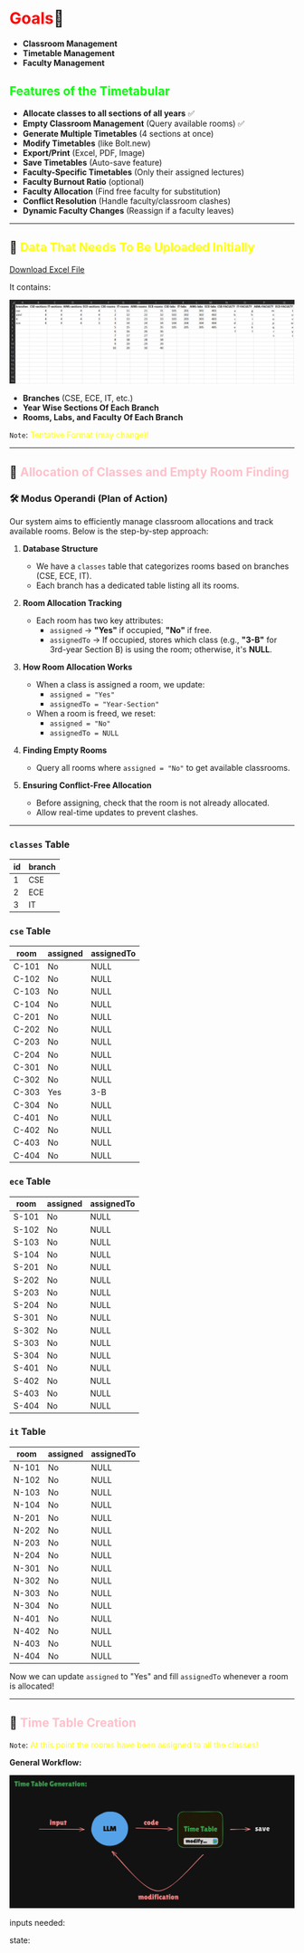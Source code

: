 # <span style="color:red">Goals</span>🎯
- **Classroom Management**
- **Timetable Management**
- **Faculty Management**


## <span style="color:lime">Features of the Timetabular</span>
- **Allocate classes to all sections of all years** ✅
- **Empty Classroom Management** (Query available rooms) ✅
- **Generate Multiple Timetables** (4 sections at once)
- **Modify Timetables** (like Bolt.new)
- **Export/Print** (Excel, PDF, Image)
- **Save Timetables** (Auto-save feature)
- **Faculty-Specific Timetables** (Only their assigned lectures)
- **Faculty Burnout Ratio** (optional)
- **Faculty Allocation** (Find free faculty for substitution)
- **Conflict Resolution** (Handle faculty/classroom clashes)
- **Dynamic Faculty Changes** (Reassign if a faculty leaves)


---

## 📙 <span style="color:yellow">Data That Needs To Be Uploaded Initially</span>

[Download Excel File](./timeTabular-structure.xlsx)

It contains:

![alt text](image-1.png)

- **Branches** (CSE, ECE, IT, etc.)
- **Year Wise Sections Of Each Branch**
- **Rooms, Labs, and Faculty Of Each Branch**

`Note`: <span style="color:yellow">Tentative Format (may change)!</span>

---

## 🌟 <span style="color:pink">Allocation of Classes and Empty Room Finding</span>

### 🛠️ **Modus Operandi (Plan of Action)**  
Our system aims to efficiently manage classroom allocations and track available rooms. Below is the step-by-step approach:

1. **Database Structure**  
   - We have a `classes` table that categorizes rooms based on branches (CSE, ECE, IT).
   - Each branch has a dedicated table listing all its rooms.

2. **Room Allocation Tracking**  
   - Each room has two key attributes:  
     - `assigned` → **"Yes"** if occupied, **"No"** if free.  
     - `assignedTo` → If occupied, stores which class (e.g., **"3-B"** for 3rd-year Section B) is using the room; otherwise, it's **NULL**.

3. **How Room Allocation Works**  
   - When a class is assigned a room, we update:  
     - `assigned = "Yes"`  
     - `assignedTo = "Year-Section"`  
   - When a room is freed, we reset:  
     - `assigned = "No"`  
     - `assignedTo = NULL`

4. **Finding Empty Rooms**  
   - Query all rooms where `assigned = "No"` to get available classrooms.

5. **Ensuring Conflict-Free Allocation**  
   - Before assigning, check that the room is not already allocated.
   - Allow real-time updates to prevent clashes.

---

### `classes` Table  
| id | branch |  
|----|--------|  
| 1  | CSE    |  
| 2  | ECE    |  
| 3  | IT     |  

### `cse` Table  
| room   | assigned | assignedTo |  
|--------|---------|------------|  
| C-101  | No      | NULL       |  
| C-102  | No      | NULL       |  
| C-103  | No      | NULL       |  
| C-104  | No      | NULL       |  
| C-201  | No      | NULL       |  
| C-202  | No      | NULL       |  
| C-203  | No      | NULL       |  
| C-204  | No      | NULL       |  
| C-301  | No      | NULL       |  
| C-302  | No      | NULL       |  
| C-303  | Yes     | 3-B        |  
| C-304  | No      | NULL       |  
| C-401  | No      | NULL       |  
| C-402  | No      | NULL       |  
| C-403  | No      | NULL       |  
| C-404  | No      | NULL       |  

### `ece` Table  
| room   | assigned | assignedTo |  
|--------|---------|------------|  
| S-101  | No      | NULL       |  
| S-102  | No      | NULL       |  
| S-103  | No      | NULL       |  
| S-104  | No      | NULL       |  
| S-201  | No      | NULL       |  
| S-202  | No      | NULL       |  
| S-203  | No      | NULL       |  
| S-204  | No      | NULL       |  
| S-301  | No      | NULL       |  
| S-302  | No      | NULL       |  
| S-303  | No      | NULL       |  
| S-304  | No      | NULL       |  
| S-401  | No      | NULL       |  
| S-402  | No      | NULL       |  
| S-403  | No      | NULL       |  
| S-404  | No      | NULL       |  

### `it` Table  
| room   | assigned | assignedTo |  
|--------|---------|------------|  
| N-101  | No      | NULL       |  
| N-102  | No      | NULL       |  
| N-103  | No      | NULL       |  
| N-104  | No      | NULL       |  
| N-201  | No      | NULL       |  
| N-202  | No      | NULL       |  
| N-203  | No      | NULL       |  
| N-204  | No      | NULL       |  
| N-301  | No      | NULL       |  
| N-302  | No      | NULL       |  
| N-303  | No      | NULL       |  
| N-304  | No      | NULL       |  
| N-401  | No      | NULL       |  
| N-402  | No      | NULL       |  
| N-403  | No      | NULL       |  
| N-404  | No      | NULL       |  

Now we can update `assigned` to "Yes" and fill `assignedTo` whenever a room is allocated!

---

## 🌟 <span style="color:pink">Time Table Creation</span>

`Note`: <span style="color:yellow">At this point the rooms have been assigned to all the classes!</span>

**General Workflow:**

![alt text](image.png)

inputs needed:

state: